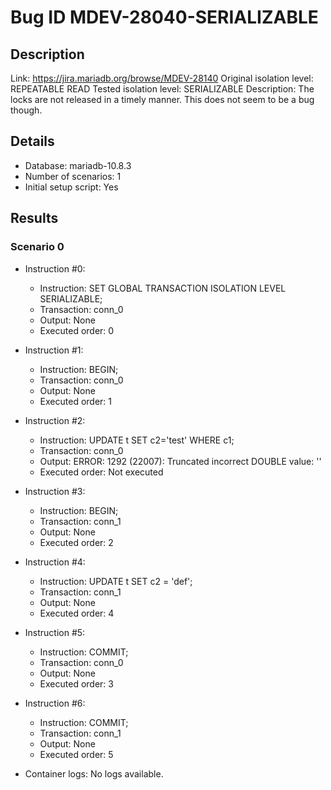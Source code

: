 # Bug ID MDEV-28040-SERIALIZABLE

## Description

Link:                     https://jira.mariadb.org/browse/MDEV-28140
Original isolation level: REPEATABLE READ
Tested isolation level:   SERIALIZABLE
Description:              The locks are not released in a timely manner. This does not seem to be a bug though.


## Details
 * Database: mariadb-10.8.3
 * Number of scenarios: 1
 * Initial setup script: Yes

## Results
### Scenario 0
 * Instruction #0:
     - Instruction:  SET GLOBAL TRANSACTION ISOLATION LEVEL SERIALIZABLE;
     - Transaction: conn_0
     - Output: None
     - Executed order: 0
 * Instruction #1:
     - Instruction:  BEGIN;
     - Transaction: conn_0
     - Output: None
     - Executed order: 1
 * Instruction #2:
     - Instruction:  UPDATE t SET c2='test' WHERE c1;
     - Transaction: conn_0
     - Output: ERROR: 1292 (22007): Truncated incorrect DOUBLE value: ''
     - Executed order: Not executed
 * Instruction #3:
     - Instruction:  BEGIN;
     - Transaction: conn_1
     - Output: None
     - Executed order: 2
 * Instruction #4:
     - Instruction:  UPDATE t SET c2 = 'def';
     - Transaction: conn_1
     - Output: None
     - Executed order: 4
 * Instruction #5:
     - Instruction:  COMMIT;
     - Transaction: conn_0
     - Output: None
     - Executed order: 3
 * Instruction #6:
     - Instruction:  COMMIT;
     - Transaction: conn_1
     - Output: None
     - Executed order: 5

 * Container logs:
   No logs available.
